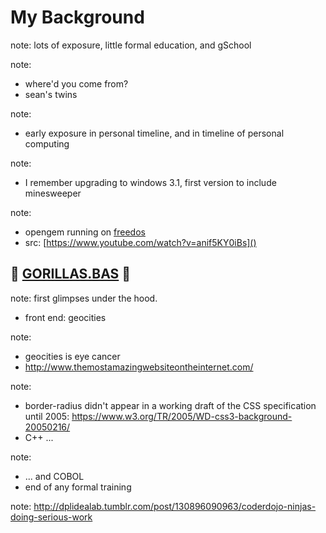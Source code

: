 # My Background

note: lots of exposure, little formal education, and gSchool


<!-- .slide: data-background-image="assets/img/baby.jpg" data-background-size="contain" -->

note:
* where'd you come from?
* sean's twins


<!-- .slide: data-background-image="assets/img/dad.png" data-background-size="contain" -->

note:
* early exposure in personal timeline, and in timeline of personal computing


<!-- .slide: data-background-image="assets/img/windows31.png" data-background-size="contain" -->

note:
* I remember upgrading to windows 3.1, first version to include minesweeper


<!-- .slide: data-background-image="assets/img/opengem.gif" data-background-size="contain" -->

note:
* opengem running on [freedos](freedos.org)
* src: [https://www.youtube.com/watch?v=anif5KY0iBs]()


## 🦍 [GORILLAS.BAS][gorillas] 🦍

[gorillas]: https://archive.org/details/GorillasQbasic

note: first glimpses under the hood.
* front end: geocities


<!-- .slide: data-background-image="assets/img/geocities.png" data-background-size="contain" -->

note:
* geocities is eye cancer
* http://www.themostamazingwebsiteontheinternet.com/


<!-- .slide: data-background-image="assets/img/tables.png" data-background-size="contain" -->

note:
* border-radius didn't appear in a working draft of the CSS specification until 2005: https://www.w3.org/TR/2005/WD-css3-background-20050216/
* C++ ...


<!-- .slide: data-background-image="assets/img/cobol.png" data-background-size="contain" -->

note:
* ... and COBOL
* end of any formal training


<!-- .slide: data-background-image="assets/img/ob.jpg" data-background-size="contain" -->


<!-- .slide: data-background-image="assets/img/idealab.jpg" data-background-size="contain" -->

note: http://dplidealab.tumblr.com/post/130896090963/coderdojo-ninjas-doing-serious-work


<!-- .slide: data-background-image="assets/img/beginning.gif" data-background-size="contain" -->

